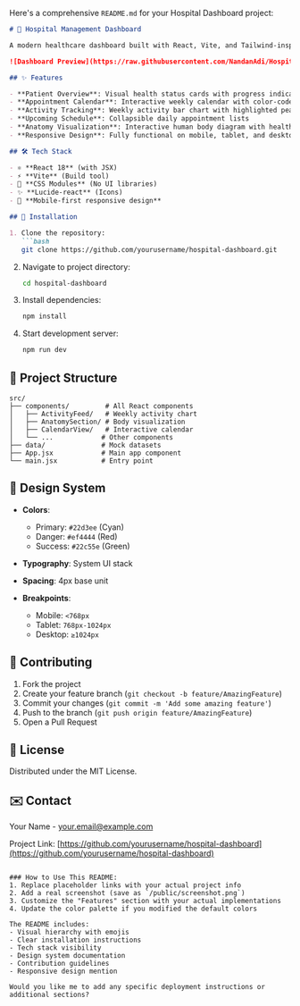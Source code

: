 Here's a comprehensive `README.md` for your Hospital Dashboard project:

```markdown
# 🏥 Hospital Management Dashboard

A modern healthcare dashboard built with React, Vite, and Tailwind-inspired CSS for managing patient appointments, health metrics, and medical activities.

![Dashboard Preview](https://raw.githubusercontent.com/NandanAdi/Hospital_Dashboard/main/public/image.png)

## ✨ Features

- **Patient Overview**: Visual health status cards with progress indicators
- **Appointment Calendar**: Interactive weekly calendar with color-coded events
- **Activity Tracking**: Weekly activity bar chart with highlighted peak days
- **Upcoming Schedule**: Collapsible daily appointment lists
- **Anatomy Visualization**: Interactive human body diagram with health indicators
- **Responsive Design**: Fully functional on mobile, tablet, and desktop

## 🛠️ Tech Stack

- ⚛️ **React 18** (with JSX)
- ⚡ **Vite** (Build tool)
- 🎨 **CSS Modules** (No UI libraries)
- ✨ **Lucide-react** (Icons)
- 📱 **Mobile-first responsive design**

## 🚀 Installation

1. Clone the repository:
   ```bash
   git clone https://github.com/yourusername/hospital-dashboard.git
   ```
2. Navigate to project directory:
   ```bash
   cd hospital-dashboard
   ```
3. Install dependencies:
   ```bash
   npm install
   ```
4. Start development server:
   ```bash
   npm run dev
   ```

## 📂 Project Structure

```
src/
├── components/         # All React components
│   ├── ActivityFeed/   # Weekly activity chart
│   ├── AnatomySection/ # Body visualization
│   ├── CalendarView/   # Interactive calendar
│   └── ...            # Other components
├── data/              # Mock datasets
├── App.jsx            # Main app component
└── main.jsx           # Entry point
```

## 🎨 Design System

- **Colors**:
  - Primary: `#22d3ee` (Cyan)
  - Danger: `#ef4444` (Red)
  - Success: `#22c55e` (Green)
  
- **Typography**: System UI stack
- **Spacing**: 4px base unit
- **Breakpoints**:
  - Mobile: `<768px`
  - Tablet: `768px-1024px`
  - Desktop: `≥1024px`

## 🤝 Contributing

1. Fork the project
2. Create your feature branch (`git checkout -b feature/AmazingFeature`)
3. Commit your changes (`git commit -m 'Add some amazing feature'`)
4. Push to the branch (`git push origin feature/AmazingFeature`)
5. Open a Pull Request

## 📄 License

Distributed under the MIT License.

## ✉️ Contact

Your Name - your.email@example.com

Project Link: [https://github.com/yourusername/hospital-dashboard](https://github.com/yourusername/hospital-dashboard)
```

### How to Use This README:
1. Replace placeholder links with your actual project info
2. Add a real screenshot (save as `/public/screenshot.png`)
3. Customize the "Features" section with your actual implementations
4. Update the color palette if you modified the default colors

The README includes:
- Visual hierarchy with emojis
- Clear installation instructions
- Tech stack visibility
- Design system documentation
- Contribution guidelines
- Responsive design mention

Would you like me to add any specific deployment instructions or additional sections?
